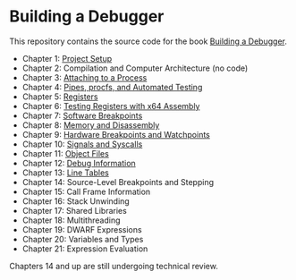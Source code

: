 # Building a Debugger

This repository contains the source code for the book [Building a Debugger](https://nostarch.com/building-a-debugger).

- Chapter 1: [Project Setup](https://github.com/TartanLlama/sdb/tree/chapter-1)
- Chapter 2: Compilation and Computer Architecture (no code)
- Chapter 3: [Attaching to a Process](https://github.com/TartanLlama/sdb/tree/chapter-3)
- Chapter 4: [Pipes, procfs, and Automated Testing](https://github.com/TartanLlama/sdb/tree/chapter-4)
- Chapter 5: [Registers](https://github.com/TartanLlama/sdb/tree/chapter-5)
- Chapter 6: [Testing Registers with x64 Assembly](https://github.com/TartanLlama/sdb/tree/chapter-6)
- Chapter 7: [Software Breakpoints](https://github.com/TartanLlama/sdb/tree/chapter-7)
- Chapter 8: [Memory and Disassembly](https://github.com/TartanLlama/sdb/tree/chapter-8)
- Chapter 9: [Hardware Breakpoints and Watchpoints](https://github.com/TartanLlama/sdb/tree/chapter-9)
- Chapter 10: [Signals and Syscalls](https://github.com/TartanLlama/sdb/tree/chapter-10)
- Chapter 11: [Object Files](https://github.com/TartanLlama/sdb/tree/chapter-11)
- Chapter 12: [Debug Information](https://github.com/TartanLlama/sdb/tree/chapter-12)
- Chapter 13: [Line Tables](https://github.com/TartanLlama/sdb/tree/chapter-13)
- Chapter 14: Source-Level Breakpoints and Stepping
- Chapter 15: Call Frame Information
- Chapter 16: Stack Unwinding
- Chapter 17: Shared Libraries
- Chapter 18: Multithreading
- Chapter 19: DWARF Expressions
- Chapter 20: Variables and Types
- Chapter 21: Expression Evaluation

Chapters 14 and up are still undergoing technical review.
